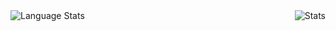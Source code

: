 <img align="left" alt="Language Stats" src="https://github-readme-stats.anuraghazra1.vercel.app/api/top-langs/?username=sawmodz&show_icons=true&theme=dark" />
<img align="right" alt="Stats" src="https://github-readme-stats.vercel.app/api?username=sawmodz&show_icons=true&layout=compact&theme=dark" />

